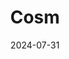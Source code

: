 ---  
layout: startup_page  
title: "Cosm"  
id: "cosm.com"  
permalink: "/cosmcosm.com07312024/"  
website: "https://www.cosm.com/"  
funding_round: "Growth Round"  
funding_amount: "$250M"  
investors: "Steve Winn, Mirasol Capital, Avenue Sports Fund, ROCK, Baillie Gifford, Bolt Ventures"  
about: "Cosm is an immersive technology, media, and entertainment company creating \"Shared Reality\" venues that blend virtual and physical worlds. They offer live sports, entertainment, and art experiences through partnerships with major brands like the NBA and Cirque du Soleil, providing fans with unique, immersive viewing experiences."  
markets: "Immersive Technology, Media and Entertainment, Content, Information Technology, Software, Video"  
hq: "Los Angeles, California, United States"  
founded_year: "2020"  
linkedin: "https://www.linkedin.com/company/experiencecosm"  
twitter: "https://twitter.com/experiencecosm"  
instagram: "https://www.instagram.com/experiencecosm/"  
facebook: "https://www.facebook.com/ExperienceCosm"  
crunchbase: "https://www.crunchbase.com/organization/cosm"  
pitchbook: "https://pitchbook.com/profiles/company/453548-80"  

date_display: "31-Jul-2024"  
date: "2024-07-31"

# SEO Optimization  
meta_title: "Cosm - Growth Round Funding ($250M)"  
meta_description: "Cosm, Cosm is an immersive technology, media, and entertainment company creating \"Shared Reality\" venues that blend virtual and physical worlds. They offe..."  
meta_keywords: "Cosm, Immersive Technology, Media and Entertainment, Content, Information Technology, Software, Video, Growth Round funding"  
canonical_url: "https://startup.projectstartups.com/cosmcosm.com07312024/"  
---